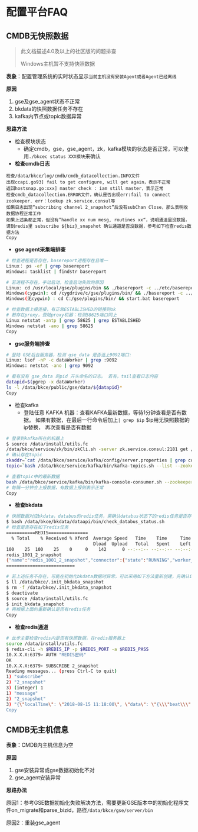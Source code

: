 # 配置平台FAQ

## CMDB无快照数据

> 此文档描述4.0及以上的社区版的问题排查
>
> Windows主机暂不支持快照数据

**表象**：配置管理系统的实时状态显示`当前主机没有安装Agent或者Agent已经离线`

**原因**

1. gse及gse_agent状态不正常
2. bkdata的快照数据任务不存在
3. kafka内节点或topic数据异常

**思路方法**

- 检查模块状态
  - 确定cmdb，gse，gse_agent，zk，kafka模块的状态是否正常，可以使用`./bkcec status XXX模块`来确认
- **检查cmdb日志**

```
检查/data/bkce/log/cmdb/cmdb_datacollection.INFO文件
出现ccapi.go93] fail to get configure, will get again，表示不正常
返回hostsnap.go:xxx] master check : iam still master，表示正常
检查cmdb_datacollection.ERROR文件，确认是否出现err:fail to connect zookeeper. err：lookup zk.service.consul等
如果日志出现“subcribing channel 2_snapshot”后没有subChan Close，那么表明收数据协程正常工作
如果上述条都正常，但没有”handle xx num mesg, routines xx“，说明通道里没数据，请到redis里 subscribe ${biz}_snapshot 确认通道是否没数据，参考如下检查redis数据方法
Copy
```

- **gse agent采集端排查**

```bash
# 检查进程是否存在，basereport进程存在且唯一
Linux： ps -ef | grep basereport
Windows: tasklist | findstr basereport

# 若进程不存在，手动启动，检查启动失败的原因
Linux: cd /usr/local/gse/plugins/bin && ./basereport -c ../etc/basereport.conf
Windows(cygwin): cd /cygdrive/c/gse/plugins/bin/ && ./basereport -c ../etc/basereport.conf
Windows(无cygwin) : cd C:/gse/plugins/bin/ && start.bat basereport

# 检查数据上报连接，有正常ESTABLISHED的链接则ok
# 若存在proxy，登陆proxy机器：检测58625端口同上
Linux netstat -antp | grep 58625 | grep ESTABLISHED
Windows netstat -ano | grep 58625
Copy
```

- **gse服务端排查**

```bash
# 登陆 GSE后台服务器，检测 gse_data 是否连上9092端口:
Linux: lsof -nP -c dataWorker | grep :9092
Windows: netstat -ano | grep 9092

# 看有没有 gse_data 的pid 开头命名的日志。 若有，tail查看日志内容
datapid=$(pgrep -x dataWorker)
ls -l /data/bkce/public/gse/data/${datapid}*
Copy
```

- 检查kafka
  - 登陆任意 KAFKA 机器：查看KAFKA最新数据，等待1分钟查看是否有数据。 如果有数据，在最后一行命令后加上`| grep $ip` $ip用无快照数据的ip替换， 再次查看是否有数据

```bash
# 登录到kafka所在的机器上
$ source /data/install/utils.fc
/data/bkce/service/zk/bin/zkCli.sh -server zk.service.consul:2181 get /gse/config/etc/dataserver/data/1001
# 确认存在topic
zkaddr=`cat /data/bkce/service/kafka/config/server.properties | grep common_kafka | cut -d '=' -f 2`
topic=`bash /data/bkce/service/kafka/bin/kafka-topics.sh --list --zookeeper $zkaddr|grep ^snap`

# 查看topic中的最新数据
bash /data/bkce/service/kafka/bin/kafka-console-consumer.sh --zookeeper $zkaddr --topic $topic
# 每隔一分钟会上报数据，有数据上报侧表示正常
Copy
```

- **检查bkdata**

```bash
# 快照数据对应bkdata，databus的redis任务，需确认databus状态下的redis任务是否存在
$ bash /data/bkce/bkdata/dataapi/bin/check_databus_status.sh
# 检查是否存在如下redis任务
===========REDIS===============
  % Total    % Received % Xferd  Average Speed   Time    Time     Time  Current
                                 Dload  Upload   Total   Spent    Left  Speed
100    25  100    25    0     0    142      0 --:--:-- --:--:-- --:--:--   142
redis_1001_2_snapshot
{"name":"redis_1001_2_snapshot","connector":{"state":"RUNNING","worker_id":"x.x.x.x:10053"},"tasks":[{"state":"RUNNING","id":0,"worker_id":"x.x.x.x:10053"}]}
==========================

# 若上述任务不存在，可能在初始化bkdata数据时异常，可以采用如下方法重新创建，先确认init_bkdata_snapshot是否存在
$ ll /data/bkce/.init_bkdata_snapshot
$ rm -f /data/bkce/.init_bkdata_snapshot
$ deactivate
$ source /data/install/utils.fc
$ init_bkdata_snapshot
# 再根据上面的重新确认是否有redis任务
Copy
```

- **检查redis通道**

```bash
# 此步主要检查redis内是否有快照数据，在redis服务器上
source /data/install/utils.fc
$ redis-cli -h $REDIS_IP -p $REDIS_PORT -a $REDIS_PASS
10.X.X.X:6379> AUTH "REDIS密码"
OK
10.X.X.X:6379> SUBSCRIBE 2_snapshot
Reading messages... (press Ctrl-C to quit)
1) "subscribe"
2) "2_snapshot"
3) (integer) 1
1) "message"
2) "2_snapshot"
3) "{\"localTime\": \"2018-08-15 11:18:00\", \"data\": \"{\\\"beat\\\":{\\\"address\\\":
Copy
```

## CMDB无主机信息

**表象**：CMDB内主机信息为空

**原因**

1. gse安装异常或gse数据初始化不对
2. gse_agent安装异常

**思路办法**

原因1：参考GSE数据初始化失败解决方法，需要更新GSE版本中的初始化程序文件on_migrate和parse_bizid，路径`/data/bkce/gse/server/bin`

原因2：重装gse_agent